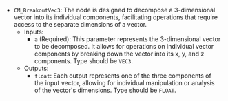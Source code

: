 - `CM_BreakoutVec3`: The node is designed to decompose a 3-dimensional vector into its individual components, facilitating operations that require access to the separate dimensions of a vector.
    - Inputs:
        - `a` (Required): This parameter represents the 3-dimensional vector to be decomposed. It allows for operations on individual vector components by breaking down the vector into its x, y, and z components. Type should be `VEC3`.
    - Outputs:
        - `float`: Each output represents one of the three components of the input vector, allowing for individual manipulation or analysis of the vector's dimensions. Type should be `FLOAT`.
